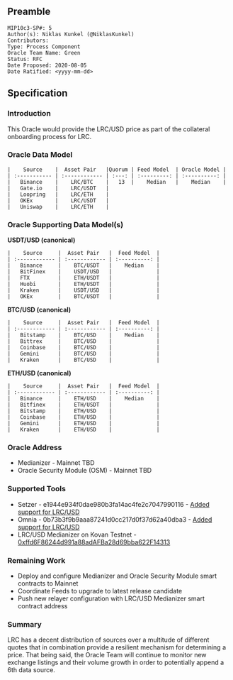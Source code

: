 ## Preamble
```
MIP10c3-SP#: 5
Author(s): Niklas Kunkel (@NiklasKunkel)
Contributors:
Type: Process Component
Oracle Team Name: Green
Status: RFC
Date Proposed: 2020-08-05
Date Ratified: <yyyy-mm-dd>
```

## Specification

### Introduction

This Oracle would provide the LRC/USD price as part of the collateral onboarding process for LRC.

### Oracle Data Model 

    |    Source    |  Asset Pair   |Quorum | Feed Model  | Oracle Model |
    | :----------- | :------------ | :---: | :---------: | :----------: |
    |   Binance    |    LRC/BTC    |   13  |    Median   |    Median    |
    |   Gate.io    |    LRC/USDT   | 
    |   Loopring   |    LRC/ETH    |
    |   OKEx       |    LRC/USDT   |
    |   Uniswap    |    LRC/ETH    |


### Oracle Supporting Data Model(s)

**USDT/USD (canonical)**

    |    Source     |  Asset Pair   |  Feed Model  |
    | :------------ | :------------ | :----------: | 
    |   Binance     |    BTC/USDT   |    Median    |
    |   BitFinex    |    USDT/USD   |              |
    |   FTX         |    ETH/USDT   |              |
    |   Huobi       |    ETH/USDT   |              |
    |   Kraken      |    USDT/USD   |              |
    |   OKEx        |    BTC/USDT   |              |

 **BTC/USD (canonical)**

    |    Source     |  Asset Pair   |  Feed Model  |
    | :------------ | :------------ | :----------: | 
    |   Bitstamp    |    BTC/USD    |    Median    |
    |   Bittrex     |    BTC/USD    |              |
    |   Coinbase    |    BTC/USD    |              |
    |   Gemini      |    BTC/USD    |              |
    |   Kraken      |    BTC/USD    |              |

**ETH/USD (canonical)**

    |    Source     |  Asset Pair   |  Feed Model  |
    | :------------ | :------------ | :----------: | 
    |   Binance     |    ETH/USD    |    Median    |
    |   Bitfinex    |    ETH/USDT   |              |
    |   Bitstamp    |    ETH/USD    |              |
    |   Coinbase    |    ETH/USD    |              |
    |   Gemini      |    ETH/USD    |              |
    |   Kraken      |    ETH/USD    |              |
 
### Oracle Address
- Medianizer - Mainnet TBD
- Oracle Security Module (OSM) - Mainnet TBD
    
### Supported Tools
- Setzer - e1944e934f0dae980b3fa14ac4fe2c7047990116 - [Added support for LRC/USD](https://github.com/makerdao/setzer-mcd/blob/e1944e934f0dae980b3fa14ac4fe2c7047990116/libexec/setzer/setzer-price-lrcusd)
- Omnia - 0b73b3f9b9aaa87241d0cc217d0f37d62a40dba3 - [Added support for LRC/USD](https://github.com/makerdao/oracles-v2/commit/0b73b3f9b9aaa87241d0cc217d0f37d62a40dba3)
- LRC/USD Medianizer on Kovan Testnet - [0xffd6F86244d991a88adAFBa28d69bba622F14313](https://kovan.etherscan.io/address/0xffd6f86244d991a88adafba28d69bba622f14313)

### Remaining Work

- Deploy and configure Medianizer and Oracle Security Module smart contracts to Mainnet
- Coordinate Feeds to upgrade to latest release candidate
- Push new relayer configuration with LRC/USD Medianizer smart contract address

### Summary

LRC has a decent distribution of sources over a multitude of different quotes that in combination provide a resilient mechanism for determining a price. That being said, the Oracle Team will continue to monitor new exchange listings and their volume growth in order to potentially append a 6th data source.